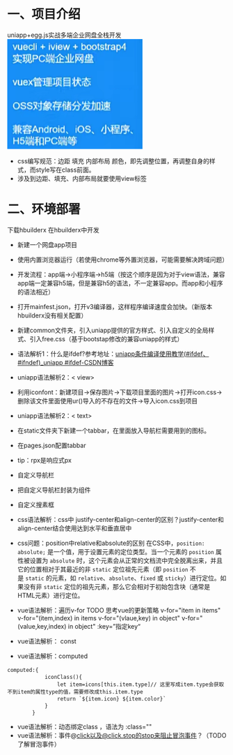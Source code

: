 # 一、项目介绍
uniapp+egg.js实战多端企业网盘全栈开发
![](https://raw.githubusercontent.com/liuxiaofeii/BC4A0327-E9BF-B504-C6AE-24BEC8348190/main/20240528204437.png)
- css编写规范：边距 填充 内部布局 颜色，即先调整位置，再调整自身的样式，而style写在class前面。
- 涉及到边距、填充、内部布局就要使用view标签


# 二、环境部署
下载hbuilderx
在hbuilderx中开发
- 新建一个网盘app项目
- 使用内置浏览器运行（若使用chrome等外置浏览器，可能需要解决跨域问题）
- 开发流程：app端->小程序端->h5端（按这个顺序是因为对于view语法，兼容app端一定兼容h5端，但是兼容h5的语法，不一定兼容app。而app和小程序的语法相近）
- 打开mainfest.json，打开v3编译器，这样程序编译速度会加快。（新版本hbuilderx没有相关配置）
- 新建common文件夹，引入uniapp提供的官方样式、引入自定义的全局样式、引入free.css（基于bootstap修改的兼容uniapp的样式）
- 语法解析1：什么是ifdef?参考地址：[uniapp条件编译使用教学(#ifdef、#ifndef)_uniapp #ifdef-CSDN博客](https://blog.csdn.net/qq_43229233/article/details/134754189)
- uniapp语法解析2：< view></view >
- 利用iconfont：新建项目->保存图片->下载项目里面的图片->打开icon.css->删除该文件里面使用ur()导入的不存在的文件->导入icon.css到项目
- uniapp语法解析2：< text></text >
- 在static文件夹下新建一个tabbar，在里面放入导航栏需要用到的图标。
- 在pages.json配置tabbar
- tip：rpx是响应式px
- 自定义导航栏
- 把自定义导航栏封装为组件
- 自定义搜素框
- css语法解析：css中 justify-center和align-center的区别？justify-center和align-center结合使用达到水平和垂直居中
- css问题：position中relative和absolute的区别
	在CSS中，`position: absolute;` 是一个值，用于设置元素的定位类型。当一个元素的 `position` 属性被设置为 `absolute` 时，这个元素会从正常的文档流中完全脱离出来，并且它的位置相对于其最近的非 `static` 定位祖先元素（即 `position` 不是 `static` 的元素，如 `relative`、`absolute`、`fixed` 或 `sticky`）进行定位。如果没有非 `static` 定位的祖先元素，那么它会相对于初始包含块（通常是HTML元素）进行定位。

-  vue语法解析：遍历v-for TODO 思考vue的更新策略
	v-for="item in items"
	v-for="(item,index) in items
	v-for="(vlaue,key) in object"
	v-for="(value,key,index) in object"
	:key=”指定key“
- vue语法解析： const
- vue语法解析：computed
``` vue
computed:{
			iconClass(){
				let item=icons[this.item.type]// 这里写成item.type会获取不到item的属性type的值，需要修改成this.item.type
				return `${item.icon} ${item.color}`
			}
		}
```
- vue语法解析：动态绑定class ，语法为 :class=""
- vue语法解析：事件@click以及@click.stop的stop来阻止冒泡事件？（TODO 了解冒泡事件）